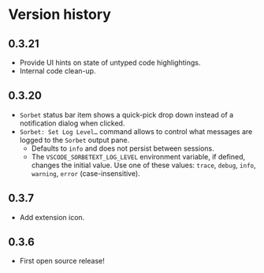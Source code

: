 # Version history
## 0.3.21
- Provide UI hints on state of untyped code highlightings.
- Internal code clean-up.

## 0.3.20
- `Sorbet` status bar item shows a quick-pick drop down instead of a notification dialog when clicked.
- `Sorbet: Set Log Level…` command allows to control what messages are logged to the `Sorbet` output pane. 
  - Defaults to `info` and does not persist between sessions.
  - The `VSCODE_SORBETEXT_LOG_LEVEL` environment variable, if defined, changes the initial value. Use one of these values: `trace`, `debug`, `info`, `warning`, `error` (case-insensitive).

## 0.3.7

- Add extension icon.

## 0.3.6

- First open source release!
